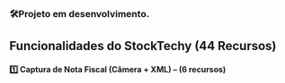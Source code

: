 ### 🛠️Projeto em desenvolvimento.

## Funcionalidades do StockTechy (44 Recursos)
#### 1️⃣ Captura de Nota Fiscal (Câmera + XML) – (6 recursos)
